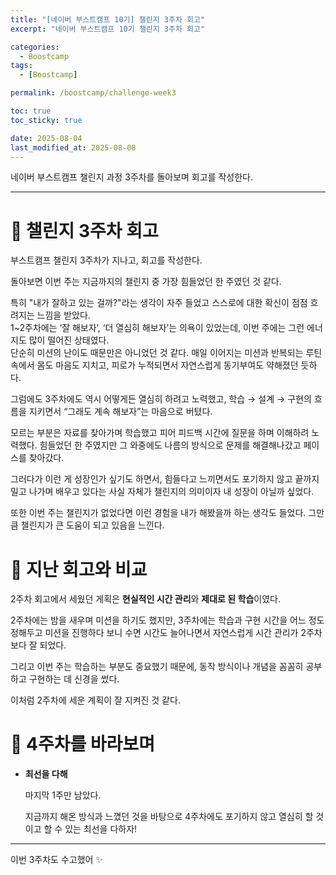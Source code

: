 ```yaml
---
title: "[네이버 부스트캠프 10기] 챌린지 3주차 회고"
excerpt: "네이버 부스트캠프 10기 챌린지 3주차 회고"

categories:
  - Boostcamp
tags:
  - [Boostcamp]

permalink: /boostcamp/challenge-week3

toc: true
toc_sticky: true

date: 2025-08-04
last_modified_at: 2025-08-08
---
```


네이버 부스트캠프 챌린지 과정 3주차를 돌아보며 회고를 작성한다.

---

# 🤔 챌린지 3주차 회고

부스트캠프 챌린지 3주차가 지나고, 회고를 작성한다.

돌아보면 이번 주는 지금까지의 챌린지 중 가장 힘들었던 한 주였던 것 같다.

특히 "내가 잘하고 있는 걸까?"라는 생각이 자주 들었고 스스로에 대한 확신이 점점 흐려지는 느낌을 받았다.  
1~2주차에는 ‘잘 해보자’, ‘더 열심히 해보자’는 의욕이 있었는데, 이번 주에는 그런 에너지도 많이 떨어진 상태였다.  
단순히 미션의 난이도 때문만은 아니었던 것 같다. 매일 이어지는 미션과 반복되는 루틴 속에서 몸도 마음도 지치고, 피로가 누적되면서 자연스럽게 동기부여도 약해졌던 듯하다.

그럼에도 3주차에도 역시 어떻게든 열심히 하려고 노력했고, 학습 → 설계 → 구현의 흐름을 지키면서 “그래도 계속 해보자”는 마음으로 버텼다.

모르는 부분은 자료를 찾아가며 학습했고 피어 피드백 시간에 질문을 하며 이해하려 노력했다. 힘들었던 한 주였지만 그 와중에도 나름의 방식으로 문제를 해결해나갔고 페이스를 찾아갔다.

그러다가 이런 게 성장인가 싶기도 하면서, 힘들다고 느끼면서도 포기하지 않고 끝까지 밀고 나가며 배우고 있다는 사실 자체가 챌린지의 의미이자 내 성장이 아닐까 싶었다.

또한 이번 주는 챌린지가 없었다면 이런 경험을 내가 해봤을까 하는 생각도 들었다. 그만큼 챌린지가 큰 도움이 되고 있음을 느낀다.

# 🔄 지난 회고와 비교

2주차 회고에서 세웠던 게획은 **현실적인 시간 관리**와 **제대로 된 학습**이였다.

2주차에는 밤을 새우며 미션을 하기도 했지만, 3주차에는 학습과 구현 시간을 어느 정도 정해두고 미션을 진행하다 보니 수면 시간도 늘어나면서 자연스럽게 시간 관리가 2주차보다 잘 되었다.

그리고 이번 주는 학습하는 부분도 중요했기 때문에, 동작 방식이나 개념을 꼼꼼히 공부하고 구현하는 데 신경을 썼다.

이처럼 2주차에 세운 계획이 잘 지켜진 것 같다.

# 🔭 4주차를 바라보며

- **최선을 다해**

  마지막 1주만 남았다.

  지금까지 해온 방식과 느꼈던 것을 바탕으로 4주차에도 포기하지 않고 열심히 할 것이고 할 수 있는 최선을 다하자!

---

이번 3주차도 수고했어 ✨
